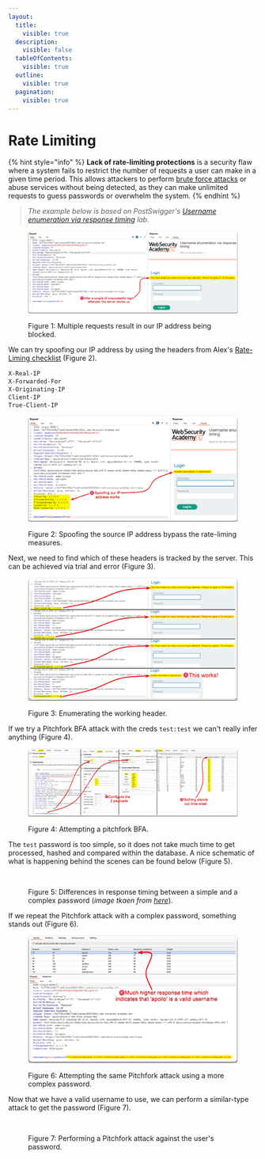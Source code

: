```yaml
---
layout:
  title:
    visible: true
  description:
    visible: false
  tableOfContents:
    visible: true
  outline:
    visible: true
  pagination:
    visible: true
---
```


# Rate Limiting

{% hint style="info" %}
**Lack of rate-limiting protections** is a security flaw where a system fails to restrict the number of requests a user can make in a given time period. This allows attackers to perform [brute force attacks](brute-force-attacks.md) or abuse services without being detected, as they can make unlimited requests to guess passwords or overwhelm the system.
{% endhint %}

> _The example below is based on PostSwigger's_ [_Username enumeration via response timing_](https://portswigger.net/web-security/authentication/password-based/lab-username-enumeration-via-response-timing) _lab._

<figure><img src="../../../.gitbook/assets/web_auth_rate-limiting_2.avif" alt=""><figcaption><p>Figure 1: Multiple requests result in our IP address being blocked.</p></figcaption></figure>

We can try spoofing our IP address by using the headers from Alex's [Rate-Liming checklist](https://appsecexplained.gitbook.io/appsecexplained/bypassing-controls/rate-limiting#checklist) (Figure 2).

```
X-Real-IP
X-Forwarded-For
X-Originating-IP
Client-IP
True-Client-IP
```

<figure><img src="../../../.gitbook/assets/web_auth_rate-limiting_3.avif" alt=""><figcaption><p>Figure 2: Spoofing the source IP address bypass the rate-liming measures.</p></figcaption></figure>

Next, we need to find which of these headers is tracked by the server. This can be achieved via trial and error (Figure 3).

<figure><img src="../../../.gitbook/assets/web_auth_rate-limiting_4.png" alt=""><figcaption><p>Figure 3: Enumerating the working header.</p></figcaption></figure>

If we try a Pitchfork BFA attack with the creds `test:test` we can't really infer anything (Figure 4).

<figure><img src="../../../.gitbook/assets/web_auth_rate-limiting_5.png" alt=""><figcaption><p>Figure 4: Attempting a pitchfork BFA.</p></figcaption></figure>

The `test` password is too simple, so it does not take much time to get processed, hashed and compared within the database. A nice schematic of what is happening behind the scenes can be found below (Figure 5).

<figure><img src="../../../.gitbook/assets/web_auth_rate-limiting_1.avif" alt=""><figcaption><p>Figure 5: Differences in response timing between a simple and a complex password (<em>image tkaen from</em> <a href="https://academy.tcm-sec.com/p/practical-web-hacking"><em>here</em></a>).</p></figcaption></figure>

If we repeat the Pitchfork attack with a complex password, something stands out (Figure 6).

<figure><img src="../../../.gitbook/assets/web_auth_rate-limiting_6.png" alt=""><figcaption><p>Figure 6: Attempting the same Pitchfork attack using a more complex password.</p></figcaption></figure>

Now that we have a valid username to use, we can perform a similar-type attack to get the password (Figure 7).

<figure><img src="../../../.gitbook/assets/web_auth_rate-limiting_7.avif" alt=""><figcaption><p>Figure 7: Performing a Pitchfork attack against the user's password.</p></figcaption></figure>
